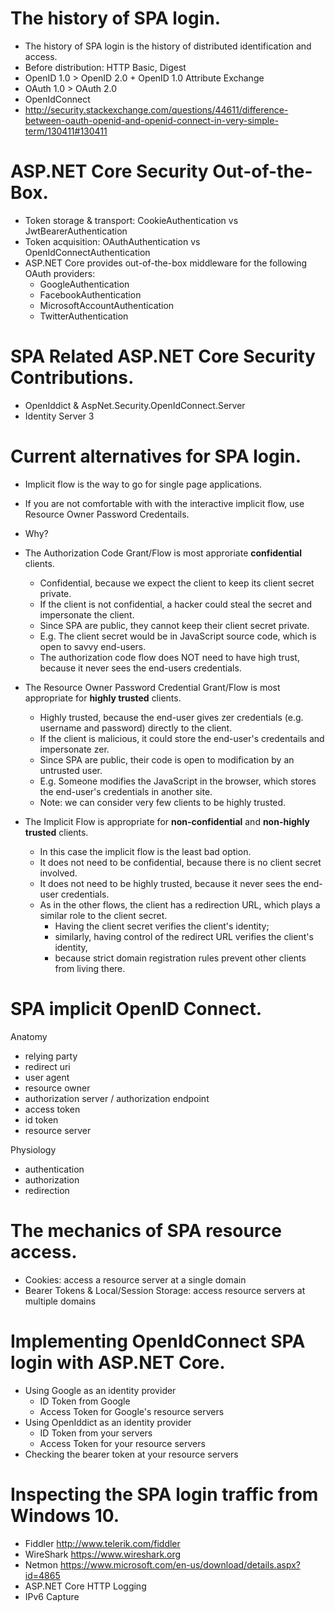 
# The history of SPA login.

* The history of SPA login is the history of distributed identification and access.
* Before distribution: HTTP Basic, Digest
* OpenID 1.0 > OpenID 2.0 + OpenID 1.0 Attribute Exchange
* OAuth 1.0 > OAuth 2.0
* OpenIdConnect 
* http://security.stackexchange.com/questions/44611/difference-between-oauth-openid-and-openid-connect-in-very-simple-term/130411#130411

# ASP.NET Core Security Out-of-the-Box.

* Token storage & transport: CookieAuthentication vs JwtBearerAuthentication
* Token acquisition: OAuthAuthentication vs OpenIdConnectAuthentication
* ASP.NET Core provides out-of-the-box middleware for the following OAuth providers:
    * GoogleAuthentication
    * FacebookAuthentication 
    * MicrosoftAccountAuthentication
    * TwitterAuthentication

# SPA Related ASP.NET Core Security Contributions.

* OpenIddict & AspNet.Security.OpenIdConnect.Server
* Identity Server 3

# Current alternatives for SPA login.

* Implicit flow is the way to go for single page applications. 
* If you are not comfortable with with the interactive implicit flow, use Resource Owner Password Credentails.

* Why?

* The Authorization Code Grant/Flow is most approriate **confidential** clients.
    * Confidential, because we expect the client to keep its client secret private.
    * If the client is not confidential, a hacker could steal the secret and impersonate the client.
    * Since SPA are public, they cannot keep their client secret private.
    * E.g. The client secret would be in JavaScript source code, which is open to savvy end-users.
    * The authorization code flow does NOT need to have high trust, because it never sees the end-users credentials.

* The Resource Owner Password Credential Grant/Flow is most appropriate for **highly trusted** clients.
    * Highly trusted, because the end-user gives zer credentials (e.g. username and password) directly to the client. 
    * If the client is malicious, it could store the end-user's credentails and impersonate zer.
    * Since SPA are public, their code is open to modification by an untrusted user. 
    * E.g. Someone modifies the JavaScript in the browser, which stores the end-user's credentials in another site.
    * Note: we can consider very few clients to be highly trusted.

* The Implicit Flow is appropriate for **non-confidential** and **non-highly trusted** clients.
    * In this case the implicit flow is the least bad option.
    * It does not need to be confidential, because there is no client secret involved. 
    * It does not need to be highly trusted, because it never sees the end-user credentials.
    * As in the other flows, the client has a redirection URL, which plays a similar role to the client secret.
        * Having the client secret verifies the client's identity; 
        * similarly, having control of the redirect URL verifies the client's identity, 
        * because strict domain registration rules prevent other clients from living there.

# SPA implicit OpenID Connect.

Anatomy

* relying party
* redirect uri
* user agent
* resource owner
* authorization server / authorization endpoint
* access token
* id token
* resource server

Physiology

* authentication
* authorization
* redirection

# The mechanics of SPA resource access. 

* Cookies: access a resource server at a single domain
* Bearer Tokens & Local/Session Storage: access resource servers at multiple domains

# Implementing OpenIdConnect SPA login with ASP.NET Core.

* Using Google as an identity provider
    * ID Token from Google
    * Access Token for Google's resource servers
* Using OpenIddict as an identity provider
    * ID Token from your servers
    * Access Token for your resource servers
* Checking the bearer token at your resource servers

# Inspecting the SPA login traffic from Windows 10.

* Fiddler http://www.telerik.com/fiddler
* WireShark https://www.wireshark.org
* Netmon https://www.microsoft.com/en-us/download/details.aspx?id=4865
* ASP.NET Core HTTP Logging
* IPv6 Capture